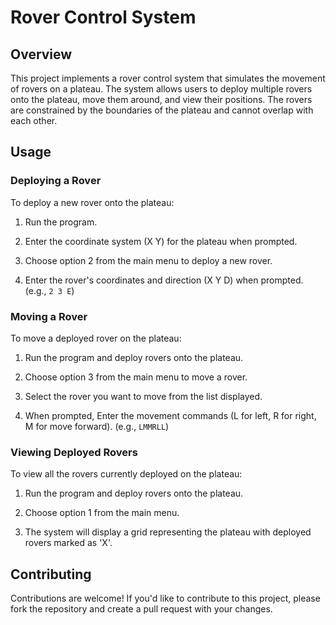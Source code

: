 # Rover Control System

## Overview

This project implements a rover control system that simulates the movement of rovers on a plateau. The system allows users to deploy multiple rovers onto the plateau, move them around, and view their positions. The rovers are constrained by the boundaries of the plateau and cannot overlap with each other.

## Usage

### Deploying a Rover

To deploy a new rover onto the plateau:

1. Run the program.

2. Enter the coordinate system (X Y) for the plateau when prompted.

3. Choose option 2 from the main menu to deploy a new rover.

4. Enter the rover's coordinates and direction (X Y D) when prompted. (e.g., `2 3 E`)

### Moving a Rover

To move a deployed rover on the plateau:

1. Run the program and deploy rovers onto the plateau.

2. Choose option 3 from the main menu to move a rover.

3. Select the rover you want to move from the list displayed.

4. When prompted, Enter the movement commands (L for left, R for right, M for move forward). (e.g., `LMMRLL`)

### Viewing Deployed Rovers

To view all the rovers currently deployed on the plateau:

1. Run the program and deploy rovers onto the plateau.

2. Choose option 1 from the main menu.

3. The system will display a grid representing the plateau with deployed rovers marked as 'X'.

## Contributing

Contributions are welcome! If you'd like to contribute to this project, please fork the repository and create a pull request with your changes.

